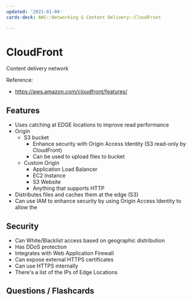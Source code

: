 ```yaml
---
updated: '2021-01-04'
cards-deck: AWS::Networking & Content Delivery::CloudFront

---
```


# CloudFront

Content delivery network

Reference:
- https://aws.amazon.com/cloudfront/features/

## Features

- Uses catching at EDGE locations to improve read performance
- Origin
    - S3 bucket
        - Enhance security with Origin Access Identity (S3 read-only by CloudFront)
        - Can be used to upload files to bucket
    - Custom Origin
        - Application Load Balancer
        - EC2 Instance
        - S3 Website
        - Anything that supports HTTP
- Distributes files and caches them at the edge (S3)
- Can use IAM to enhance security by using Origin Access Identity to allow the 

## Security

- Can White/Blacklist access based on geographic distribution
- Has DDoS protection
- Integrates with Web Application Firewall
- Can expose external HTTPS certificates
- Can use HTTPS internally
- There's a list of the IPs of Edge Locations

## Questions / Flashcards
